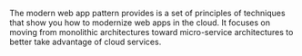 The modern web app pattern provides is a set of principles of techniques that show you how to modernize web apps in the cloud. It focuses on moving from monolithic architectures toward micro-service architectures to better take advantage of cloud services.